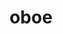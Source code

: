 ---
category: 4-letters
denotation: null
name: oboe
reference_link: https://www.etymonline.com/word/oboe
root_language: null
root_name: null
title: oboe
type: free
word_sums:
- respelling: oboe
  sum: 'Oboe + '
---